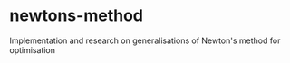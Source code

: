 # newtons-method
Implementation and research on generalisations of Newton's method for optimisation
